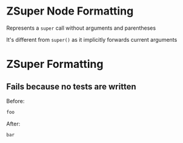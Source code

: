 <!-- BEGIN_AUTOGENERATED -->
# ZSuper Node Formatting

Represents a `super` call without arguments and parentheses

It's different from `super()` as it implicitly forwards current arguments
<!-- END_AUTOGENERATED -->
# ZSuper Formatting

## Fails because no tests are written

Before:
```ruby
foo
```

After:
```ruby
bar
```
